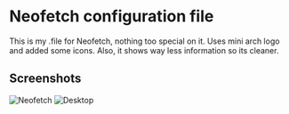 # Neofetch configuration file 
This is my .file for Neofetch, nothing too special on it. Uses mini arch logo and 
added some icons. Also, it shows way less information so its cleaner.

## Screenshots
![Neofetch](https://i.imgur.com/ihiblGP.png)
![Desktop](https://imgur.com/P9Kchip.png)
